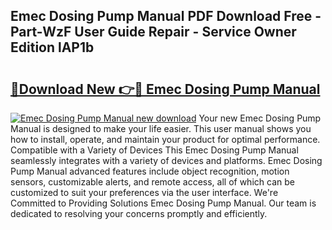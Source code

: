 ## Emec Dosing Pump Manual PDF Download Free - Part-WzF User Guide Repair - Service Owner Edition lAP1b

# <h2><a href="http://bc41482.oget.top/?id=Emec+Dosing+Pump+Manual">🔗Download New 👉🔴 Emec Dosing Pump Manual</a></h2>

[![Emec Dosing Pump Manual new download](https://i.imgur.com/5g1atiW.png)](http://bc41482.oget.top/?id=Emec+Dosing+Pump+Manual)
Your new Emec Dosing Pump Manual is designed to make your life easier. This user manual shows you how to install, operate, and maintain your product for optimal performance. Compatible with a Variety of Devices This Emec Dosing Pump Manual seamlessly integrates with a variety of devices and platforms. Emec Dosing Pump Manual advanced features include object recognition, motion sensors, customizable alerts, and remote access, all of which can be customized to suit your preferences via the user interface. We're Committed to Providing Solutions Emec Dosing Pump Manual. Our team is dedicated to resolving your concerns promptly and efficiently.
